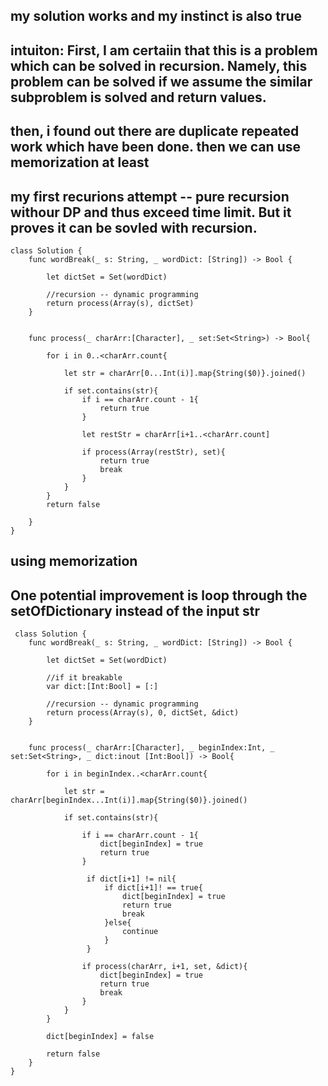 ## my solution works and my instinct is also true
## intuiton: First, I am certaiin that this is a problem which can be solved in recursion. Namely, this problem can be solved if we assume the similar subproblem is solved and return values.
## then, i found out there are duplicate repeated work which have been done. then we can use memorization at least

## my first recurions attempt -- pure recursion withour DP and thus exceed time limit. But it proves it can be sovled with recursion.
    class Solution {
        func wordBreak(_ s: String, _ wordDict: [String]) -> Bool {

            let dictSet = Set(wordDict)

            //recursion -- dynamic programming
            return process(Array(s), dictSet)
        }


        func process(_ charArr:[Character], _ set:Set<String>) -> Bool{

            for i in 0..<charArr.count{

                let str = charArr[0...Int(i)].map{String($0)}.joined()

                if set.contains(str){
                    if i == charArr.count - 1{
                        return true
                    }

                    let restStr = charArr[i+1..<charArr.count]

                    if process(Array(restStr), set){
                        return true
                        break
                    }
                }
            }
            return false

        }
    }
    
 ## using memorization
 ## One potential improvement is loop through the setOfDictionary instead of the input str
     class Solution {
        func wordBreak(_ s: String, _ wordDict: [String]) -> Bool {

            let dictSet = Set(wordDict)

            //if it breakable
            var dict:[Int:Bool] = [:]

            //recursion -- dynamic programming
            return process(Array(s), 0, dictSet, &dict)
        }


        func process(_ charArr:[Character], _ beginIndex:Int, _ set:Set<String>, _ dict:inout [Int:Bool]) -> Bool{

            for i in beginIndex..<charArr.count{

                let str = charArr[beginIndex...Int(i)].map{String($0)}.joined()

                if set.contains(str){

                    if i == charArr.count - 1{
                        dict[beginIndex] = true
                        return true
                    }

                     if dict[i+1] != nil{
                         if dict[i+1]! == true{
                             dict[beginIndex] = true
                             return true
                             break
                         }else{
                             continue
                         }
                     }

                    if process(charArr, i+1, set, &dict){
                        dict[beginIndex] = true
                        return true
                        break
                    }
                }
            }

            dict[beginIndex] = false

            return false
        }
    }
